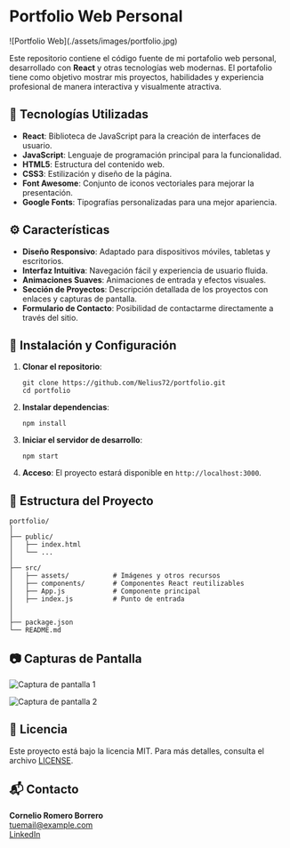 <h1>Portfolio Web Personal</h1>

<p>![Portfolio Web](./assets/images/portfolio.jpg)</p>

<p>Este repositorio contiene el código fuente de mi portafolio web personal, desarrollado con <strong>React</strong> y otras tecnologías web modernas. El portafolio tiene como objetivo mostrar mis proyectos, habilidades y experiencia profesional de manera interactiva y visualmente atractiva.</p>

<h2>🚀 Tecnologías Utilizadas</h2>
<ul>
  <li><strong>React</strong>: Biblioteca de JavaScript para la creación de interfaces de usuario.</li>
  <li><strong>JavaScript</strong>: Lenguaje de programación principal para la funcionalidad.</li>
  <li><strong>HTML5</strong>: Estructura del contenido web.</li>
  <li><strong>CSS3</strong>: Estilización y diseño de la página.</li>
  <li><strong>Font Awesome</strong>: Conjunto de iconos vectoriales para mejorar la presentación.</li>
  <li><strong>Google Fonts</strong>: Tipografías personalizadas para una mejor apariencia.</li>
</ul>

<h2>⚙️ Características</h2>
<ul>
  <li><strong>Diseño Responsivo</strong>: Adaptado para dispositivos móviles, tabletas y escritorios.</li>
  <li><strong>Interfaz Intuitiva</strong>: Navegación fácil y experiencia de usuario fluida.</li>
  <li><strong>Animaciones Suaves</strong>: Animaciones de entrada y efectos visuales.</li>
  <li><strong>Sección de Proyectos</strong>: Descripción detallada de los proyectos con enlaces y capturas de pantalla.</li>
  <li><strong>Formulario de Contacto</strong>: Posibilidad de contactarme directamente a través del sitio.</li>
</ul>

<h2>🔧 Instalación y Configuración</h2>
<ol>
  <li><strong>Clonar el repositorio</strong>:
    <pre><code>git clone https://github.com/Nelius72/portfolio.git
cd portfolio</code></pre>
  </li>
  <li><strong>Instalar dependencias</strong>:
    <pre><code>npm install</code></pre>
  </li>
  <li><strong>Iniciar el servidor de desarrollo</strong>:
    <pre><code>npm start</code></pre>
  </li>
  <li><strong>Acceso</strong>: El proyecto estará disponible en <code>http://localhost:3000</code>.</li>
</ol>

<h2>📁 Estructura del Proyecto</h2>
<pre><code>portfolio/
│
├── public/
│   ├── index.html
│   └── ...
│
├── src/
│   ├── assets/           # Imágenes y otros recursos
│   ├── components/       # Componentes React reutilizables
│   ├── App.js            # Componente principal
│   ├── index.js          # Punto de entrada
│   
│
├── package.json
└── README.md
</code></pre>

<h2>📷 Capturas de Pantalla</h2>
<p><img src="URL_DE_TU_IMAGEN" alt="Captura de pantalla 1" /></p>
<p><img src="URL_DE_TU_IMAGEN" alt="Captura de pantalla 2" /></p>

<h2>📝 Licencia</h2>
<p>Este proyecto está bajo la licencia MIT. Para más detalles, consulta el archivo <a href="LICENSE">LICENSE</a>.</p>

<h2>📬 Contacto</h2>
<p><strong>Cornelio Romero Borrero</strong><br>
<a href="mailto:tuemail@example.com">tuemail@example.com</a><br>
<a href="URL_DE_TU_PERFIL">LinkedIn</a></p>
